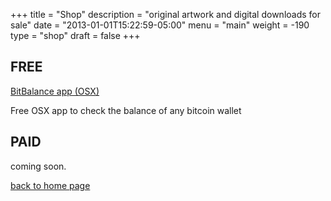 +++
title = "Shop"
description = "original artwork and digital downloads for sale"
date = "2013-01-01T15:22:59-05:00"
menu = "main"
weight = -190
type = "shop"
draft = false
+++

## FREE
<a href="#" class="paddle_button" data-product="506909">BitBalance app (OSX)</a>
<p>Free OSX app to check the balance of any bitcoin wallet</p>


## PAID

<p>coming soon.</p>

<a href="https://www.jamescampbell.us/">back to home page</a>
